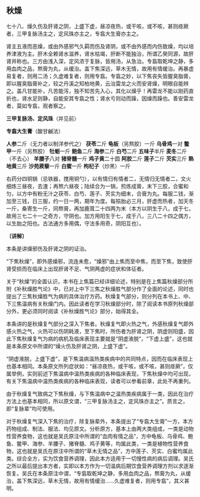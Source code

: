 ## 秋燥

七十八、燥久伤及肝肾之阴，上盛下虚，昼凉夜热，或干咳，或不咳，甚则痉厥者，三甲复脉汤主之，定风珠亦主之，专翕大生膏亦主之。

肾主五液而恶燥，或由外感邪气久羁而伤及肾阴，或不由外感而内伤致燥，均以培养津液为主。肝木全赖肾水滋养，肾水枯竭，肝断不能独治，所谓乙癸同源，故肝肾并称也。三方由浅入深，定风浓于复脉，皆用汤，从急治。专翕取乾坤之静，多用血肉之品，熬膏为丸，从缓治。盖下焦深远，草木无情，故用有情缓治。再暴虚易复者，则用二汤；久虚难复者，则用专翕。专翕之妙，以下焦丧失皆腥臭脂膏，即以腥臭脂膏补之，较之丹溪之知柏地黄，云治雷龙之火而安肾燥，明眼自能辨之。盖凡甘能补，凡苦能泻，独不知苦先入心，其化以燥乎！再雷龙不能以刚药直折也，肾水足则静，自能安其专翕之性；肾水亏则动而躁，因燥而躁也。善安雷龙者，莫如专翕，观者察之。

**三甲复脉汤、定风珠**（并见前〉

**专翕大生膏**（酸甘鹹法）

**人参**二斤（无力者以制洋参代之） **茯苓**二斤 **龟板**（另熬胶）一斤  **乌骨鸡**一对 **鳖甲**一斤（另熬胶） **牡蛎**一斤 **鲍鱼**二斤 **海参**二斤  **白芍**二斤 **五味子**半斤 **麦冬**二斤（不去心） **羊腰子**八对 **猪脊髓**一斤 **鸡子黄**二十圆 **阿胶**二斤 **莲子**二斤 **芡实**三斤 **熟地黄**三斤 **沙苑蒺藜**一斤 **白蜜**一斤 **枸杞子**（炒黑）一斤

右药分四铜锅（忌铁器，搅用铜勺），以有情归有情者二，无情归无情者二，文火细炼三昼夜，去渣；再熬六昼夜；陆续合为一锅，煎炼成膏，末下三胶，合蜜和匀，以方中有粉无汁之茯苓、白芍、莲子、芡实为细末，合膏为丸。每服二钱，渐加至三钱，日三服，约一日一两，期年为度。每殒胎必三月，肝虚而热者，加天冬一斤，桑寄生一斤，同熬膏，再加鹿茸二十四两为末（本方以阴生于八，成于七，故用三七二十一之奇方，守阴也。加方用阳生于七，成于八，三八二十四之偶方，以生胎之阳也。古法通方多用偶，守法多用奇，阴阳互也）。

**〔讲解〕**

本条是讲燥邪伤及肝肾之阴的证治。

“下焦秋燥”，即外感燥邪，流连未愈，“燥邪”由上焦而至中焦，而至下焦，致使肝肾受损而在临床上出现肝肾不足、气阴两虚的症状和体征者。

关于“秋燥”的全面认识，本书在上焦篇已经详细论述，特别是在上焦篇秋燥部分所附《补秋燥胜气论》中，已对上中下三焦之秋燥胜气部分作了全面的论述，同时也提出了三焦秋燥胜气为病的具体治疗方药。秋燥复气部分，则分列在本书上、中、下三焦温病有关秋燥门内。因此读者在学习秋燥部分时，除了阅读本书原列秋燥部分外，更必须同时阅读《补秋燥胜气论》部分，始得其全。

本条讲的是秋燥复气部分之深入下焦者。秋燥复气即火热之气，外感秋燥复气即外感火热之气，火热可以伤阴耗液，至下焦时，所伤者为肝肾之阴，阴虚则阳盛，因此下焦秋燥复气为病的病机及临床表现主要就是“阴虚液脱”，“下虚上盛”，这也就是本条原文中所谓的“燥火伤及肝肾之阴，上盛下虚”。

“阴虚液脱，上盛下虚”，是下焦温病温热类疾病中的共同特点，因而在临床表现上也基本相同。本条原文所列症状如：“昼凉夜热，或干咳，或不咳，甚则痉厥”，仅属举例，实则前述下焦温病中温热类疾病的各种临床表现，下焦秋燥中均可出现，有关下焦温病中温热类疾病的各种临床表现，读者可以参看前章，此处不再重列。

由于秋燥复气致病之下焦秋燥，与下焦温病中之温热类疾病属于一类，因此在治疗方法上也基本相同，所以原文谓，“三甲复脉汤主之，定风珠亦主之”。质言之，即“复脉辈”均可使用。

对于秋燥复气深入下焦的治疗，除复脉辈外，本条提出了“专翕大生膏”一方，本方药物组成、制法、服法、均见原文。分析原方，基本上由两大类组成，一类是动物性营养食物，这也就是吴氏原注中所谓的“血肉有情之品”，方中龟板、乌骨鸡、鲍鱼、鳖甲、海参、羊腰子、猪脊髓、鸡子黄等，均属此类，一类是植物性营养食物，这也就是吴氏在原注中所谓的“草木无情之品”，方中莲子、芡实、白蜜均属此类。综合全方，实为饮食营养调理，因此本方适用于一切慢性病的病后调理。吴氏之所以最后提出本方者，实即以本方作为一切温病后期饮食营养调理方剂以求逐渐恢复。吴氏在本条原注中谓，“专翕取乾坤之静，多用血肉之品，熬膏为丸，从缓治，盖下焦深远，草木无情，故用有情缓治……久虚难复者，则用专翕”，其义甚明。
